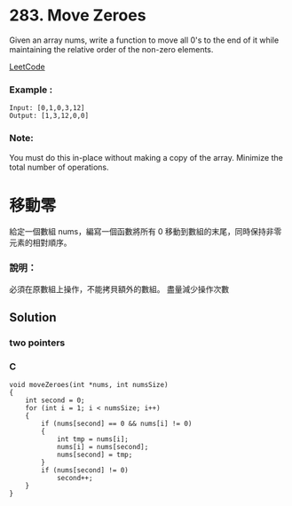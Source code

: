 # 283. Move Zeroes
Given an array nums, write a function to move all 0's to the end of it while maintaining the relative order of the non-zero elements.

[LeetCode](https://leetcode.com/problems/move-zeroes/)

### Example :
```
Input: [0,1,0,3,12]
Output: [1,3,12,0,0]
```
### Note:
You must do this in-place without making a copy of the array.
Minimize the total number of operations.

#  移動零
給定一個數組 nums，編寫一個函數將所有 0 移動到數組的末尾，同時保持非零元素的相對順序。

### 說明：
必須在原數組上操作，不能拷貝額外的數組。
盡量減少操作次數

## Solution  
### two pointers

### C

```
void moveZeroes(int *nums, int numsSize)
{
    int second = 0;
    for (int i = 1; i < numsSize; i++)
    {
        if (nums[second] == 0 && nums[i] != 0)
        {
            int tmp = nums[i];
            nums[i] = nums[second];
            nums[second] = tmp;
        }
        if (nums[second] != 0)
            second++;
    }
}
```


